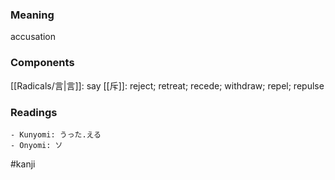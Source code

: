 ### Meaning

accusation

### Components

[[Radicals/言|言]]: say [[斥]]: reject; retreat; recede; withdraw; repel; repulse

### Readings

```
- Kunyomi: うった.える
- Onyomi: ソ
```

#kanji